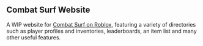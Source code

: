 ## Combat Surf Website

A WIP website for [Combat Surf on Roblox](https://www.roblox.com/games/16167223198/Combat-Surf), featuring a variety of directories such as player profiles and inventories, leaderboards, an item list and many other useful features.